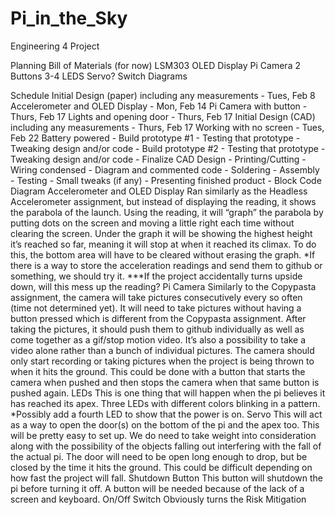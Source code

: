 # Pi_in_the_Sky
Engineering 4 Project

Planning
Bill of Materials (for now)
LSM303
OLED Display
Pi Camera
2 Buttons
3-4 LEDS
Servo?
Switch
Diagrams


Schedule 
Initial Design (paper) including any measurements - Tues, Feb 8
Accelerometer and OLED Display - Mon, Feb 14
Pi Camera with button - Thurs, Feb 17
Lights and opening door - Thurs, Feb 17
Initial Design (CAD) including any measurements - Thurs, Feb 17
Working with no screen - Tues, Feb 22
Battery powered - 
Build prototype #1 - 
Testing that prototype - 
Tweaking design and/or code - 
Build prototype #2 - 
Testing that prototype - 
Tweaking design and/or code - 
Finalize CAD Design - 
Printing/Cutting - 
Wiring condensed - 
Diagram and commented code - 
Soldering - 
Assembly - 
Testing - 
Small tweaks (if any) - 
Presenting finished product - 
Block Code Diagram
Accelerometer and OLED Display
Ran similarly as the Headless Accelerometer assignment, but instead of displaying the reading, it shows the parabola of the launch. Using the reading, it will “graph” the parabola by putting dots on the screen and moving a little right each time without clearing the screen. Under the graph it will be showing the highest height it’s reached so far, meaning it will stop at when it reached its climax. To do this, the bottom area will have to be cleared without erasing the graph. *If there is a way to store the acceleration readings and send them to github or something, we should try it. ***If the project  accidentally turns upside down, will this mess up the reading?
Pi Camera
Similarly to the Copypasta assignment, the camera will take pictures consecutively every so often (time not determined yet). It will need to take pictures without having a button pressed which is different from the Copypasta assignment. After taking the pictures, it should push them to github individually as well as come together as a gif/stop motion video. It’s also a possibility to take a video alone rather than a bunch of individual pictures. The camera should only start recording or taking pictures when the project is being thrown to when it hits the ground. This could be done with a button that starts the camera when pushed and  then stops the camera when that same button is pushed again.
LEDs
This is one thing that will happen when the pi believes it has reached its apex. Three LEDs with different colors blinking in a pattern. *Possibly add a fourth LED to show that the power is on.
Servo
This will act as a way to open the door(s) on the bottom of the pi and the apex too. This will be pretty easy to set up. We do need to take weight into consideration along with the possibility of the objects falling out interfering with the fall of the actual pi. The door will need to be open long enough to drop, but be closed by the time it hits the ground. This could be difficult depending on how fast the project will fall.
Shutdown Button
This button will shutdown the pi before turning it off. A button will be needed because of the lack of a screen and keyboard.
On/Off Switch
Obviously turns the 
Risk Mitigation



